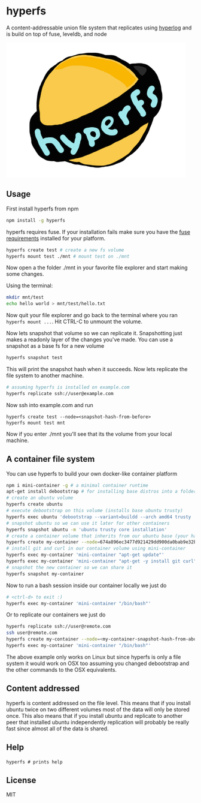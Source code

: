 # hyperfs

A content-addressable union file system that replicates using [hyperlog](https://github.com/mafintosh/hyperlog) and is build on top of fuse, leveldb, and node

![logo.png](logo.png)

## Usage

First install hyperfs from npm

``` sh
npm install -g hyperfs
```

hyperfs requires fuse. If your installation fails make sure you have the [fuse requirements](https://github.com/mafintosh/fuse-bindings#requirements) installed for your platform.

``` sh
hyperfs create test # create a new fs volume
hyperfs mount test ./mnt # mount test on ./mnt
```

Now open a the folder ./mnt in your favorite file explorer and start making some changes.

Using the terminal:

``` sh
mkdir mnt/test
echo hello world > mnt/test/hello.txt
```

Now quit your file explorer and go back to the terminal where you ran `hyperfs mount ...`.
Hit CTRL-C to unmount the volume.

Now lets snapshot that volume so we can replicate it. Snapshotting just makes a readonly layer
of the changes you've made. You can use a snapshot as a base fs for a new volume

``` sh
hyperfs snapshot test
```

This will print the snapshot hash when it succeeds.
Now lets replicate the file system to another machine.

``` sh
# assuming hyperfs is installed on example.com
hyperfs replicate ssh://user@example.com
```

Now ssh into example.com and run

```
hyperfs create test --node=<snapshot-hash-from-before>
hyperfs mount test mnt
```

Now if you enter ./mnt you'll see that its the volume from your local machine.

## A container file system

You can use hyperfs to build your own docker-like container platform

``` sh
npm i mini-container -g # a minimal container runtime
apt-get install debootstrap # for installing base distros into a folder
# create an ubuntu volume
hyperfs create ubuntu
# execute debootstrap on this volume (installs base ubuntu trusty)
hyperfs exec ubuntu 'debootstrap --variant=buildd --arch amd64 trusty . http://archive.ubuntu.com/ubuntu/'
# snapshot ubuntu so we can use it later for other containers
hyperfs snapshot ubuntu -m 'ubuntu trusty core installation'
# create a container volume that inherits from our ubuntu base (your hash might be different)
hyperfs create my-container --node=674a896ec3477d921429dd900da0bab9e32b23aa7f8509c82f1d8b39f42678fe
# install git and curl in our container volume using mini-container
hyperfs exec my-container 'mini-container "apt-get update"'
hyperfs exec my-container 'mini-container "apt-get -y install git curl"'
# snapshot the new container so we can share it
hyperfs snapshot my-container
```

Now to run a bash session inside our container locally we just do

``` sh
# <ctrl-d> to exit :)
hyperfs exec my-container 'mini-container "/bin/bash"'
```

Or to replicate our containers we just do

``` sh
hyperfs replicate ssh://user@remote.com
ssh user@remote.com
hyperfs create my-container --node=<my-container-snapshot-hash-from-above>
hyperfs exec my-container 'mini-container "/bin/bash"'
```

The above example only works on Linux but since hyperfs is only a file system it
would work on OSX too assuming you changed debootstrap and the other commands to the OSX equivalents.

## Content addressed

hyperfs is content addressed on the file level. This means that if you install ubuntu
twice on two different volumes most of the data will only be stored once. This also means
that if you install ubuntu and replicate to another peer that installed ubuntu independently
replication will probably be really fast since almost all of the data is shared.

## Help

```
hyperfs # prints help
```

## License

MIT
